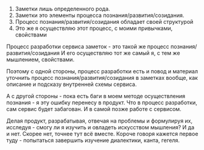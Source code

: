 1. Заметки лишь определенного рода.
2. Заметки это элементы процесса познания/развития/созидания.
3. Процесс познания/развития/созидания обладает своей структурой
4. Это же я осуществляю этот процесс, с моими привычками, свойствами

Процесс разработки сервиса заметок - это такой же процесс познания/развития/созидания
И его осуществляю тот же самый я, с тем же мышлением, свойствами.

Поэтому с одной стороны, процесс разработки есть и повод и материал уточнить процесс познания/развития/созидания в заметках вообще, как описание и подсказу внутренней схемы сервиса.

А с другой стороны - пока есть баги в моем методе осуществления познания - я эту ошибку перенесу в продукт. Что в процесс разработки, сам сервис будет забагован. И в самой позже работе с сервисом. 

Делая продукт, разрабатывая, отвечая на проблемы и формулируя их, исследуя - смогу ли я изучить и овладеть искусством мышления? И да и нет. Скорее нет, точнее тут всё вместе. Короче говоря кажется первое туду - попытаться завершить изучение диалектики, канта, гегеля.

<!-- {"date":"2016-12-05T23:13:13.904Z","id":"6d0d1d70-2deb-11e7-a02f-b3275fd3a74c","excerpt":"1. Заметки лишь определенного рода. 2. Заметки это..."} -->